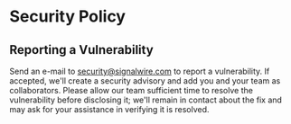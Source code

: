 # Security Policy

## Reporting a Vulnerability

Send an e-mail to security@signalwire.com to report a vulnerability. If accepted, we'll create a security advisory and add you and your team as collaborators. Please allow our team sufficient time to resolve the vulnerability before disclosing it; we'll remain in contact about the fix and may ask for your assistance in verifying it is resolved.
